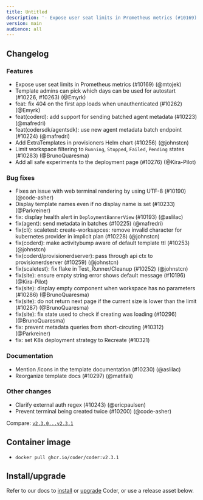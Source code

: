 ```yaml
---
title: Untitled
description: '- Expose user seat limits in Prometheus metrics (#10169) (@mtojek)'
version: main
audience: all
---
```

## Changelog

### Features

- Expose user seat limits in Prometheus metrics (#10169) (@mtojek)
- Template admins can pick which days can be used for autostart (#10226, #10263) (@Emyrk)
- feat: fix 404 on the first app loads when unauthenticated (#10262) (@Emyrk)
- feat(coderd): add support for sending batched agent metadata (#10223) (@mafredri)
- feat(codersdk/agentsdk): use new agent metadata batch endpoint (#10224) (@mafredri)
- Add ExtraTemplates in provisioners Helm chart (#10256) (@johnstcn)
- Limit workspace filtering to `Running`, `Stopped`, `Failed`, `Pending` states (#10283) (@BrunoQuaresma)
- Add all safe experiments to the deployment page (#10276) (@Kira-Pilot)

### Bug fixes

- Fixes an issue with web terminal rendering by using UTF-8 (#10190) (@code-asher)
- Display template names even if no display name is set (#10233) (@Parkreiner)
- fix: display health alert in `DeploymentBannerView` (#10193) (@aslilac)
- fix(agent): send metadata in batches (#10225) (@mafredri)
- fix(cli): scaletest: create-worksapces: remove invalid character for kubernetes provider in implicit plan (#10228) (@johnstcn)
- fix(coderd): make activitybump aware of default template ttl (#10253) (@johnstcn)
- fix(coderd/provisionerdserver): pass through api ctx to provisionerdserver (#10259) (@johnstcn)
- fix(scaletest): fix flake in Test_Runner/Cleanup (#10252) (@johnstcn)
- fix(site): ensure empty string error shows default message (#10196) (@Kira-Pilot)
- fix(site): display empty component when workspace has no parameters (#10286) (@BrunoQuaresma)
- fix(site): do not return next page if the current size is lower than the limit (#10287) (@BrunoQuaresma)
- fix(site): fix state used to check if creating was loading (#10296) (@BrunoQuaresma)
- fix: prevent metadata queries from short-circuting (#10312) (@Parkreiner)
- fix: set K8s deployment strategy to Recreate (#10321)

### Documentation

- Mention /icons in the template documentation (#10230) (@aslilac)
- Reorganize template docs (#10297) (@matifali)

### Other changes

- Clarify external auth regex (#10243) (@ericpaulsen)
- Prevent terminal being created twice (#10200) (@code-asher)

Compare: [`v2.3.0...v2.3.1`](https://github.com/coder/coder/compare/v2.3.0...v2.3.1)

## Container image

- `docker pull ghcr.io/coder/coder:v2.3.1`

## Install/upgrade

Refer to our docs to [install](https://coder.com/docs/install) or [upgrade](https://coder.com/docs/admin/upgrade) Coder, or use a release asset below.
